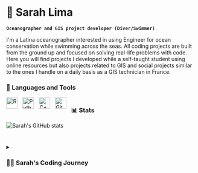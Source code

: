# 🤿 Sarah Lima

**`Oceanographer and GIS project developer (Diver/Swimmer)`**

I'm a Latina oceanographer interested in using Engineer for ocean conservation while swimming across the seas. All coding projects are built from the ground up and focused on solving real-life problems with code. Here you will find projects I developed while a self-taught student using online resources but also projects related to GIS and social projects similar to the ones I handle on a daily basis as a GIS technician in France.

 
### 🧰 Languages and Tools

<img align="left" alt="R" width="30px" style="padding-right:10px;" src="https://cdn.jsdelivr.net/gh/devicons/devicon/icons/r/r-original.svg" />
<img align="left" alt="Python" width="30px" style="padding-right:10px;" src="https://cdn.jsdelivr.net/gh/devicons/devicon/icons/python/python-plain.svg" />
<img align="left" alt="C++" width="30px" style="padding-right:10px;" src="https://cdn.jsdelivr.net/gh/devicons/devicon/icons/cplusplus/cplusplus-line.svg" />
<img align="left" alt="GitHub" width="30px" style="padding-right:10px;" src="https://cdn.jsdelivr.net/gh/devicons/devicon/icons/github/github-original.svg" />

#

### 📊 Stats

![Sarah's GitHub stats](https://github-readme-stats.vercel.app/api?username=sarahamlima&show_icons=true&theme=gruvbox)

<!-- ![GitHub Streak](https://streak-stats.demolab.com?user=SarahAMLima&theme=gruvbox&border_radius=4.5) -->

#

<details>
 <summary><h3>👨‍💻 Sarah's Coding Journey</h3></summary>
   I started my coding journey as a curious oceanography student with a passion for learning everything I could about ocean conservation - recycling, conservation zones, and technologies. It all started with a C++ course and MATLAB where I learned to create models for ocean distribution of salinity and ocean circulation. All the while, I was teaching myself ArcGIS and QGIS with a dream of mapping the Brazilian coast, but soon I understood that the advance of programming languages and AI would change the way we work bringing enormous possibilities for ocean conservation. Now, I spend my days learning as much as I can about Machine Learning and Data Analysis with the objective of becoming the best Environmental Data Scientist I can be, and potentially working with great organizations such as the European Spatial Agency and NASA in the near future. 
